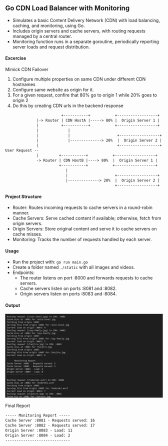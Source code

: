## Go CDN Load Balancer with Monitoring
- Simulates a basic Content Delivery Network (CDN) with load balancing, caching, and monitoring, using Go. 
- Includes origin servers and cache servers, with routing requests managed by a central router.
- Monitoring function runs in a separate goroutine, periodically reporting server loads and request distribution.

#### Excercise
Mimick CDN Failover
1. Configure multiple properties on same CDN under different CDN hostnames
1. Configure same website as origin for it.
1. For a given request, confire that 80% go to origin 1 while 20% goes to origin 2
1. Do this by creating CDN urls in the backend response
```
                         +-----------+           +------------------+
              |-> Router | CDN HostA |-----> 80% |  Origin Server 1 |
              |          +-----------+           +------------------+
              |             |
              |             |                     +------------------+
              |             |--------------> 20%  |  Origin Server 2 |
              |                                   +------------------+
User Request --
              |         +-----------+           +------------------+
              -> Router | CDN HostB |----> 80%  |  Origin Server 1 |
                        +-----------+           +------------------+
                           |
                           |                     +------------------+
                           |--------------> 20%  |  Origin Server 2 |
                                                 +------------------+

```
#### Project Structure
- Router: Routes incoming requests to cache servers in a round-robin manner.
- Cache Servers: Serve cached content if available; otherwise, fetch from origin servers.
- Origin Servers: Store original content and serve it to cache servers on cache misses.
- Monitoring: Tracks the number of requests handled by each server.

#### Usage

- Run the project with: `go run main.go`
- Create a folder named `./static` with all images and videos.
- Endpoints:
    - The router listens on port :8000 and forwards requests to cache servers.
    - Cache servers listen on ports :8081 and :8082.
    - Origin servers listen on ports :8083 and :8084.

#### Output

![alt text](image.png)

Final Report
```
----- Monitoring Report -----
Cache Server :8081 - Requests served: 16
Cache Server :8082 - Requests served: 17
Origin Server :8083 - Load: 11
Origin Server :8084 - Load: 2
-----------------------------
```
